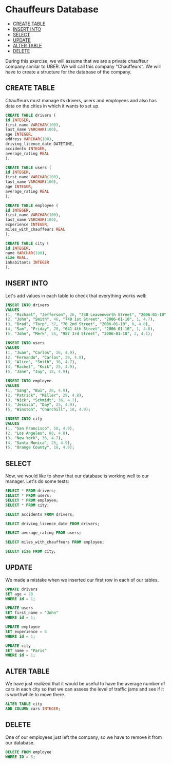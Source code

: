 # Chauffeurs Database

<!-- TOC START min:2 max:4 link:true asterisk:true update:true -->
* [CREATE TABLE](#create-table)
* [INSERT INTO](#insert-into)
* [SELECT](#select)
* [UPDATE](#update)
* [ALTER TABLE](#alter-table)
* [DELETE](#delete)
<!-- TOC END -->



During this exercise, we will assume that we are a private chauffeur company similar to UBER. We will call this company "Chauffeurs". We will have to create a structure for the database of the company.


## CREATE TABLE

Chauffeurs must manage its drivers, users and employees and also has data on the cities in which it wants to set up.

```sql
CREATE TABLE drivers (
id INTEGER,
first_name VARCHAR(100),
last_name VARCHAR(100),
age INTEGER,
address VARCHAR(100),
driving_licence_date DATETIME,
accidents INTEGER,
average_rating REAL
);

CREATE TABLE users (
id INTEGER,
first_name VARCHAR(100),
last_name VARCHAR(100),
age INTEGER,
average_rating REAL
);

CREATE TABLE employee (
id INTEGER,
first_name VARCHAR(100),
last_name VARCHAR(100),
experience INTEGER,
miles_with_chauffeurs REAL
);

CREATE TABLE city (
id INTEGER,
name VARCHAR(100),
size REAL,
inhabitants INTEGER
);
```

## INSERT INTO


Let's add values in each table to check that everything works well:

```sql 
INSERT INTO drivers 
VALUES
(1, "Michael", "Jefferson", 26, "740 Leavenworth Street", "2006-01-10", 0, 4.9),
(2, "John", "Smith", 46, "740 1st Street", "2006-01-10", 1, 4.7),
(3, "Brad", "Torp", 37, "70 2nd Street", "2006-01-10", 0, 4.8),
(4, "Sam", "Friday", 28, "641 4th Street", "2006-01-10", 1, 4.8),
(5, "John", "Merk", 55, "987 3rd Street", "2006-01-10", 2, 4.1);

INSERT INTO users 
VALUES
(1, "Juan", "Carlos", 26, 4.9),
(2, "Fernando", "Carlos", 29, 4.8),
(3, "Alice", "Smith", 36, 4.7),
(4, "Rachel", "Koik", 25, 4.9),
(5, "Jane", "Juy", 18, 4.9);

INSERT INTO employee 
VALUES
(1, "Sang", "Bui", 26, 4.9),
(2, "Patrick", "Miller", 29, 4.8),
(3, "Nick", "Schmidt", 36, 4.7),
(4, "Jessica", "Day", 25, 4.9),
(5, "Winston", "Churchill", 18, 4.9);

INSERT INTO city 
VALUES
(1, "San Francisco", 50, 4.9),
(2, "Los Angeles", 88, 4.8),
(3, "New York", 36, 4.7),
(4, "Santa Monica", 25, 4.9),
(5, "Orange County", 18, 4.9);
```

## SELECT


Now, we would like to show that our database is working well to our manager. Let's do some tests:

```sql
SELECT * FROM drivers;
SELECT * FROM users;
SELECT * FROM employee;
SELECT * FROM city;

SELECT accidents FROM drivers;

SELECT driving_licence_date FROM drivers;

SELECT average_rating FROM users;

SELECT miles_with_chauffeurs FROM employee;

SELECT size FROM city;
```

## UPDATE


We made a mistake when we inserted our first row in each of our tables.

```sql
UPDATE drivers 
SET age = 28
WHERE id = 1;

UPDATE users 
SET first_name = "John"
WHERE id = 1;

UPDATE employee 
SET experience = 6
WHERE id = 1;

UPDATE city 
SET name = "Paris"
WHERE id = 1;
```

## ALTER TABLE


We have just realized that it would be useful to have the average number of cars in each city so that we can assess the level of traffic jams and see if it is worthwhile to move there.

```sql
ALTER TABLE city
ADD COLUMN cars INTEGER;
```


## DELETE


One of our employees just left the company, so we have to remove it from our database.


```sql 
DELETE FROM employee
WHERE ID = 5;
```
